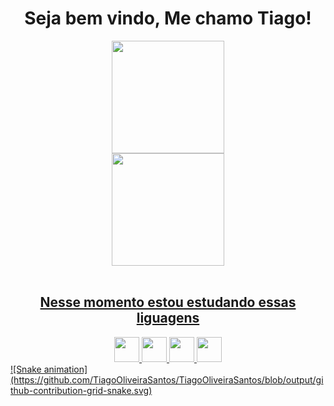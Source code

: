 <h1 align="center">Seja bem vindo, Me chamo Tiago!</h1>
<div align="center">
<div >
<a href="https://github.com/TiagoOliveiraSantos">
<img height="180em" src="https://github-readme-stats.vercel.app/api/top-langs/?username=TiagoOliveiraSantos&layout=compact&langs_count=7&theme=dracula"/>
 </div>
 <div>
<img height="180em" src="https://github-readme-stats.vercel.app/api?username=TiagoOliveiraSantos&show_icons=true&theme=dracula&include_all_commits=true&count_private=true"/>
</div>
</div>
<br>
 <h2 align="center">Nesse momento estou estudando essas liguagens</h2>
  
<div align="center">
<img src="https://cdn.jsdelivr.net/gh/devicons/devicon/icons/python/python-original-wordmark.svg" width="40" height="40"/>
<img src="https://cdn.jsdelivr.net/gh/devicons/devicon/icons/html5/html5-original-wordmark.svg" width="40" height="40"/>
<img src="https://cdn.jsdelivr.net/gh/devicons/devicon/icons/css3/css3-original-wordmark.svg" width="40" height="40"/>
<img src="https://cdn.jsdelivr.net/gh/devicons/devicon/icons/javascript/javascript-plain.svg" width="40" height="40"/>
</div>
 ![Snake animation](https://github.com/TiagoOliveiraSantos/TiagoOliveiraSantos/blob/output/github-contribution-grid-snake.svg)

